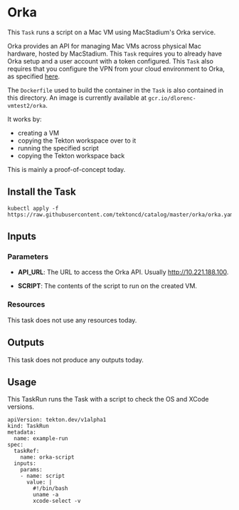 # Orka

This `Task` runs a script on a Mac VM using MacStadium's Orka service.

Orka provides an API for managing Mac VMs across physical Mac hardware, hosted
by MacStadium.
This `Task` requires you to already have Orka setup and a user account with a token
configured.
This `Task` also requires that you configure the VPN from your cloud environment to
Orka, as specified [here](https://orkadocs.macstadium.com/docs/prerequisites#section-set-up-vpn).

The `Dockerfile` used to build the container in the `Task` is also contained in this directory.
An image is currently available at `gcr.io/dlorenc-vmtest2/orka`.

It works by:
* creating a VM
* copying the Tekton workspace over to it
* running the specified script
* copying the Tekton workspace back

This is mainly a proof-of-concept today.

## Install the Task

```
kubectl apply -f https://raw.githubusercontent.com/tektoncd/catalog/master/orka/orka.yaml
```

## Inputs

### Parameters

* **API_URL**: The URL to access the Orka API. Usually http://10.221.188.100.

* **SCRIPT**: The contents of the script to run on the created VM.

### Resources

This task does not use any resources today.

## Outputs

This task does not produce any outputs today.

## Usage

This TaskRun runs the Task with a script to check the OS and XCode versions.

```
apiVersion: tekton.dev/v1alpha1
kind: TaskRun
metadata:
  name: example-run
spec:
  taskRef:
    name: orka-script
  inputs:
    params:
    - name: script
      value: |
        #!/bin/bash
        uname -a
        xcode-select -v
```
